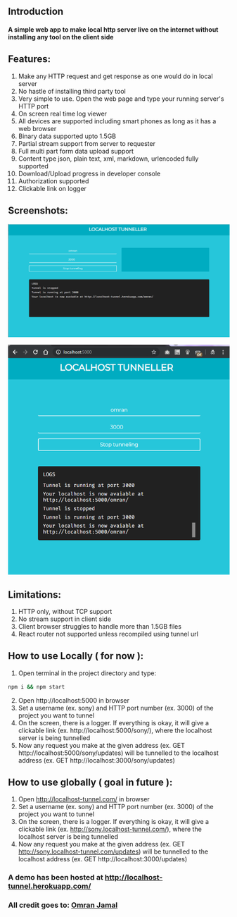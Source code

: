 ## Introduction
#### A simple web app to make local http server live on the internet without installing any tool on the client side

## Features:
1. Make any HTTP request and get response as one would do in local server
2. No hastle of installing third party tool
3. Very simple to use. Open the web page and type your running server's HTTP port
4. On screen real time log viewer
5. All devices are supported including smart phones as long as it has a web browser
6. Binary data supported upto 1.5GB
7. Partial stream support from server to requester
8. Full multi part form data upload support
9. Content type json, plain text, xml, markdown, urlencoded fully supported
10. Download/Upload progress in developer console
11. Authorization supported
12. Clickable link on logger

## Screenshots:

![SS1](./views/screenshots/omran-desktop-heroku.png?raw=true "Desktop Version Hosted on Heroku")

![SS2](./views/screenshots/screenshot-chrome-local.png?raw=true "Desktop Version MD Hosted on Localhost")

## Limitations:
1. HTTP only, without TCP support
2. No stream support in client side
3. Client browser struggles to handle more than 1.5GB files
3. React router not supported unless recompiled using tunnel url

## How to use Locally ( for now ):
1. Open terminal in the project directory and type:
```bash
npm i && npm start
```
2. Open http://localhost:5000 in browser
3. Set a username (ex. sony) and HTTP port number (ex. 3000) of the project you want to tunnel
4. On the screen, there is a logger. If everything is okay, it will give a clickable link (ex. http://localhost:5000/sony/), where the localhost server is being tunnelled
5. Now any request you make at the given address (ex. GET http://localhost:5000/sony/updates) will be tunnelled to the localhost address (ex. GET http://localhost:3000/sony/updates)


## How to use globally ( goal in future ):
1. Open http://localhost-tunnel.com/ in browser
2. Set a username (ex. sony) and HTTP port number (ex. 3000) of the project you want to tunnel
3. On the screen, there is a logger. If everything is okay, it will give a clickable link (ex. http://sony.localhost-tunnel.com/), where the localhost server is being tunnelled
4. Now any request you make at the given address (ex. GET http://sony.localhost-tunnel.com/updates) will be tunnelled to the localhost address (ex. GET http://localhost:3000/updates)

### A demo has been hosted at http://localhost-tunnel.herokuapp.com/

### All credit goes to: [Omran Jamal](https://github.com/omranjamal)
